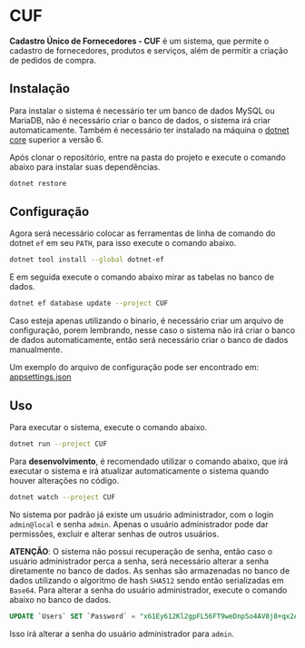 # CUF

**Cadastro Único de Fornecedores - CUF** é um sistema, que permite o cadastro de fornecedores, produtos e serviços, além de permitir a criação de pedidos de compra.

## Instalação

Para instalar o sistema é necessário ter um banco de dados MySQL ou MariaDB, não é necessário criar o banco de dados, o sistema irá criar automaticamente.
Também é necessário ter instalado na máquina o [dotnet core](https://dotnet.microsoft.com/download/dotnet/6.0) superior a versão 6.

Após clonar o repositório, entre na pasta do projeto e execute o comando abaixo para instalar suas dependências.

```bash
dotnet restore
```

## Configuração

Agora será necessário colocar as ferramentas de linha de comando do dotnet `ef` em seu `PATH`, para isso execute o comando abaixo.

```bash
dotnet tool install --global dotnet-ef
```

E em seguida execute o comando abaixo mirar as tabelas no banco de dados.

```bash
dotnet ef database update --project CUF
```

Caso esteja apenas utilizando o binario, é necessário criar um arquivo de configuração, porem lembrando,
nesse caso o sistema não irá criar o banco de dados automaticamente, então será necessário criar o banco de dados manualmente.

Um exemplo do arquivo de configuração pode ser encontrado em: [appsettings.json](/CUF/appsettings.json)

## Uso

Para executar o sistema, execute o comando abaixo.

```bash
dotnet run --project CUF
```

Para **desenvolvimento**, é recomendado utilizar o comando abaixo, que irá executar o sistema e irá atualizar automaticamente o sistema quando houver alterações no código.

```bash
dotnet watch --project CUF
```

No sistema por padrão já existe um usuário administrador, com o login `admin@local` e senha `admin`.
Apenas o usuário administrador pode dar permissões, excluir e alterar senhas de outros usuários.

**ATENÇÃO**: O sistema não possui recuperação de senha, então caso o usuário administrador perca a senha,
será necessário alterar a senha diretamente no banco de dados. As senhas são armazenadas no banco de dados utilizando o algoritmo de hash `SHA512` sendo então serializadas em `Base64`.
Para alterar a senha do usuário administrador, execute o comando abaixo no banco de dados.

```sql
UPDATE `Users` SET `Password` = "x61Ey612Kl2gpFL56FT9weDnpSo4AV8j8+qx2AuTHdRyY036xxzTTrw10Wq3+4qQyB+XURPWx1ONxp3Y3pB37A==" WHERE `Users`.`Id` = 1;
```

Isso irá alterar a senha do usuário administrador para `admin`.

